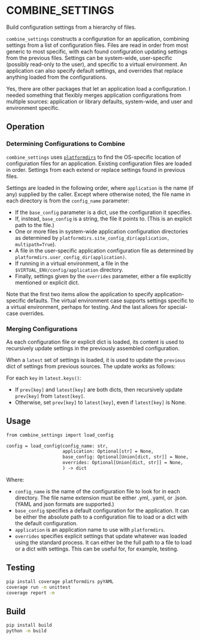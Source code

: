 # COMBINE_SETTINGS
Build configuration settings from a hierarchy of files.

`combine_settings` constructs a configuration for an application, combining settings from a list of
configuration files. Files are read in order from most generic to most specific,
with each found configuration updating settings from the previous files. Settings can be system-wide,
user-specific (possibly read-only to the user),
and specific to a virtual environment.
An application can also specify default settings, and overrides that replace anything
loaded from the configurations.

Yes, there are other packages that let an application load a configuration.
I needed something that flexibly merges application configurations from multiple
sources: application or library defaults, system-wide, and user and environment specific.

## Operation
### Determining Configurations to Combine
`combine_settings` uses [`platformdirs`](https://pypi.org/project/platformdirs/)
to find the OS-specific location of configuration files for an application.
Existing configuration files are loaded in order. Settings from each extend or
replace settings found in previous files.

Settings are loaded in the following order, where `application` is the name
(if any) supplied by the caller. Except where otherwise noted, the file
name in each directory is from the `config_name` parameter:

* If the `base_config` parameter is a dict, use the configuration it specifies.
* If, instead, `base_config` is a string, the file it points to. (This is an explicit path to the file.)
* One or more files in system-wide application configuration directories as determined by `platformdirs.site_config_dir(application, multipath=True`).
* A file in the user-specific application configuration file as determined by `platformdirs.user_config_dir(application)`.
* If running in a virtual environment, a file in the `$VIRTUAL_ENV/config/application` directory.
* Finally, settings given by the `overrides` parameter, either a file explicitly mentioned or explicit dict.

Note that the first two items allow the application to specify application-specific
defaults. The virtual environment case supports settings specific to a virtual
environment, perhaps for testing. And the last allows for special-case overrides.

### Merging Configurations
As each configuration file or explicit dict is loaded, its content is used to recursively update
settings in the previously assembled configuration.

When a `latest` set of settings is loaded, it is used to update the `previous`
dict of settings from previous sources. The update works as follows:

For each `key` in `latest.keys()`:
* If `prev[key]` and `latest[key]` are both dicts, then recursively update `prev[key]` from `latest[key]`.
* Otherwise, set `prev[key]` to `latest[key]`, even if `latest[key]` is None.

## Usage
```python3.7
from combine_settings import load_config

config = load_config(config_name: str,
                     application: Optional[str] = None,
                     base_config: Optional[Union[dict, str]] = None,
                     overrides: Optional[Union[dict, str]] = None,
                     ) -> dict
```
Where:
* `config_name` is the name of the configuration file to
look for in each directory. The file name extension must be either .yml, .yaml, or .json.
(YAML and json formats are supported.)
* `base_config` specifies a default configuration for the application. 
It can be either the absolute path to a configuration file to load or a dict with the default configuration.
* `application` is an application name to use with `platformdirs`.
* `overrides` specifies explicit settings that update whatever was loaded
using the standard process. It can either be the full path to a file
to load or a dict with settings.
This can be useful for, for example, testing.

## Testing
```bash
pip install coverage platformdirs pyYAML
coverage run -m unittest
coverage report -m
```
## Build
```bash
pip install build
python -m build
```
